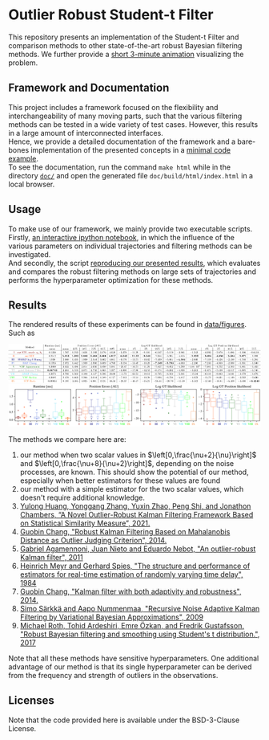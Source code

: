 # Outlier Robust Student-t Filter
This repository presents an implementation of the Student-t Filter and comparison methods to other state-of-the-art robust Bayesian filtering methods.
We further provide a [short 3-minute animation](data/figures/AnimationExplainatory.mp4) visualizing the problem.

## Framework and Documentation
This project includes a framework focused on the flexibility and interchangeability of many moving parts, such that the various filtering methods can be tested in a wide variety of test cases. However, this results in a large amount of interconnected interfaces. <br>
Hence, we provide a detailed documentation of the framework and a bare-bones implementation of the presented concepts in a [minimal code example](minimalCodeExample.ipynb). <br>
To see the documentation, run the command `make html` while in the directory [``doc/``](doc/) and open the generated file `doc/build/html/index.html` in a local browser.

## Usage
To make use of our framework, we mainly provide two executable scripts. <br>
Firstly, [an interactive ipython notebook](scripts/showcase.ipynb), in which the influence of the various parameters on individual trajectories and filtering methods can be investigated.<br>
And secondly, the script [reproducing our presented results](scripts/quantitative_results.ipynb), which evaluates and compares the robust filtering methods on large sets of trajectories and performs the hyperparameter optimization for these methods. 

## Results
The rendered results of these experiments can be found in [data/figures](data/figures/). Such as

![the tabular results](data/figures/table.png) <br>
![the plotted quantiles](data/figures/Filter%20Performance%20Comparison.svg)

The methods we compare here are:
1.   our method when two scalar values in $\left[0,\frac{\nu+2}{\nu}\right]$ and $\left[0,\frac{\nu+8}{\nu+2}\right]$, depending on the noise processes, are known. This should show the potential of our method, especially when better estimators for these values are found
2.  our method with a simple estimator for the two scalar values, which doesn't require additional knowledge.
3.  [Yulong Huang, Yonggang Zhang, Yuxin Zhao, Peng Shi, and Jonathon Chambers, “A Novel Outlier-Robust Kalman Filtering Framework Based on Statistical Similarity Measure”, 2021.](https://doi.org/10.1109/TAC.2020.3011443)
4. [Guobin Chang, "Robust Kalman Filtering Based on Mahalanobis Distance as Outlier Judging Criterion", 2014.](https://doi.org/10.1007/s00190-013-0690-8)
5. [Gabriel Agamennoni, Juan Nieto and Eduardo Nebot, "An outlier-robust Kalman filter", 2011](https://doi.org/10.1109/ICRA.2011.5979605)
6. [Heinrich Meyr and Gerhard Spies, "The structure and performance of estimators for real-time estimation of randomly varying time delay", 1984](https://doi.org/10.1109/TASSP.1984.1164271)
7.  [Guobin Chang, "Kalman filter with both adaptivity and robustness", 2014.](https://doi.org/10.1016/j.jprocont.2013.12.017)
8.  [Simo Särkkä and Aapo Nummenmaa, "Recursive Noise Adaptive Kalman Filtering by Variational Bayesian Approximations", 2009](https://doi.org/10.1109/TAC.2008.2008348)
9.  [Michael Roth, Tohid Ardeshiri, Emre Özkan, and Fredrik Gustafsson, "Robust Bayesian filtering and smoothing using Student's t distribution.", 2017](https://doi.org/10.48550/arXiv.1703.02428)

Note that all these methods have sensitive hyperparameters. One additional advantage of our method is that its single hyperparameter can be derived from the frequency and strength of outliers in the observations.

## Licenses
Note that the code provided here is available under the BSD-3-Clause License.

